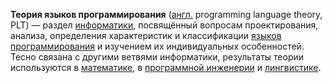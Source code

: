 **Теория языков программирования** ([англ.](https://www.wikiwand.com/ru/Английский_язык "Английский язык") programming language theory, PLT) — раздел [информатики](https://www.wikiwand.com/ru/Информатика "Информатика"), посвящённый вопросам проектирования, анализа, определения характеристик и классификации [языков программирования](https://www.wikiwand.com/ru/Язык_программирования "Язык программирования") и изучением их индивидуальных особенностей[](https://www.wikiwand.com/ru/%D0%A2%D0%B5%D0%BE%D1%80%D0%B8%D1%8F_%D1%8F%D0%B7%D1%8B%D0%BA%D0%BE%D0%B2_%D0%BF%D1%80%D0%BE%D0%B3%D1%80%D0%B0%D0%BC%D0%BC%D0%B8%D1%80%D0%BE%D0%B2%D0%B0%D0%BD%D0%B8%D1%8F#cite_note-1). Тесно связана с другими ветвями информатики, результаты теории используются в [математике](https://www.wikiwand.com/ru/Математик "Математик"), в [программной инженерии](https://www.wikiwand.com/ru/Программная_инженерия "Программная инженерия") и [лингвистике](https://www.wikiwand.com/ru/Лингвистика "Лингвистика").